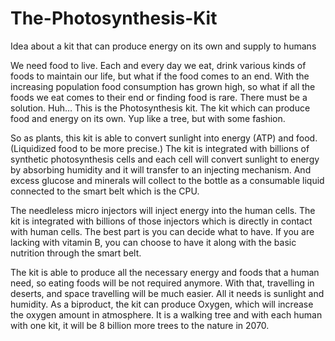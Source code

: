 # The-Photosynthesis-Kit
Idea about a kit that can produce energy on its own and supply to humans


We need food to live. Each and every day we eat, drink various kinds of foods to
maintain our life, but what if the food comes to an end. With the increasing population food consumption has grown high, so what if all the foods we eat comes to their end or finding food is rare.
There must be a solution. Huh…
This is the Photosynthesis kit. The kit which can produce food and energy on its own. Yup like a tree, but with some fashion.

So as plants, this kit is able to convert sunlight into energy (ATP) and food.
(Liquidized food to be more precise.)
The kit is integrated with billions of synthetic photosynthesis cells and each cell will convert sunlight to energy by absorbing humidity  and  it will transfer to an injecting mechanism.
And excess glucose and minerals will collect to the bottle as a consumable liquid connected to the smart belt which is the CPU.

The needleless micro injectors will inject energy into the human cells. 
The kit is integrated with billions of those injectors which is directly in contact with human cells. 
The best part is you can decide what to have. If you are lacking with vitamin B, 
you can choose to have it along with the basic nutrition  through the smart belt.

The kit is able to produce all the necessary energy and foods that a human need, so eating foods will be not required anymore. With that, travelling in deserts, and space travelling will be much easier. All it needs is sunlight and humidity.
As a biproduct, the kit can produce Oxygen, which will increase the oxygen amount in atmosphere.
It is a walking tree and with each human with one kit, it will be 8 billion more trees to the nature in 2070.





